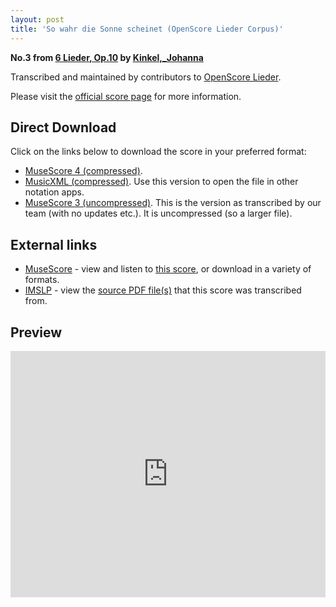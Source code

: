 ```yaml
---
layout: post
title: 'So wahr die Sonne scheinet (OpenScore Lieder Corpus)'
---
```


__No.3 from [6 Lieder, Op.10](https://fourscoreandmore.org/openscore/lieder/Kinkel,_Johanna/6_Lieder,_Op.10/) by [Kinkel,_Johanna](https://fourscoreandmore.org/openscore/lieder/Kinkel,_Johanna)__

Transcribed and maintained by contributors to [OpenScore Lieder].

Please visit the [official score page] for more information.

[official score page]: https://musescore.com/openscore-lieder-corpus/scores/6177271
[OpenScore Lieder]: https://musescore.com/openscore-lieder-corpus

## Direct Download

Click on the links below to download the score in your preferred format:
- [MuseScore 4 (compressed)](https://github.com/openscore/lieder/blob/main/scores/Kinkel,_Johanna/6_Lieder,_Op.10/3_So_wahr_die_Sonne_scheinet/lc6177271.mscz?raw=true).
- [MusicXML (compressed)](https://github.com/openscore/lieder/blob/main/scores/Kinkel,_Johanna/6_Lieder,_Op.10/3_So_wahr_die_Sonne_scheinet/lc6177271.mxl?raw=true). Use this version to open the file in other notation apps.
- [MuseScore 3 (uncompressed)](https://github.com/openscore/lieder/blob/main/scores/Kinkel,_Johanna/6_Lieder,_Op.10/3_So_wahr_die_Sonne_scheinet/lc6177271.mscx?raw=true). This is the version as transcribed by our team (with no updates etc.). It is uncompressed (so a larger file).

## External links

- [MuseScore] - view and listen to [this score][MuseScore], or download in a variety of formats.
- [IMSLP] - view the [source PDF file(s)][IMSLP] that this score was transcribed from.

[MuseScore]: https://musescore.com/score/6177271
[IMSLP]: https://imslp.org/wiki/Special:ReverseLookup/618113

## Preview

<iframe width="100%" height="394" src="https://musescore.com/openscore-lieder-corpus/scores/6177271/embed" frameborder="0" allowfullscreen allow="autoplay; fullscreen"></iframe>
